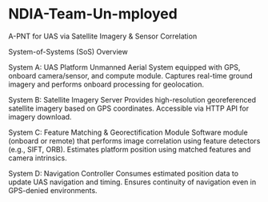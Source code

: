 # NDIA-Team-Un-mployed
A-PNT for UAS via Satellite Imagery &amp; Sensor Correlation

System-of-Systems (SoS) Overview

System A: UAS Platform
Unmanned Aerial System equipped with GPS, onboard camera/sensor, and compute module. Captures real-time ground imagery and performs onboard processing for geolocation.

System B: Satellite Imagery Server
Provides high-resolution georeferenced satellite imagery based on GPS coordinates. Accessible via HTTP API for imagery download.

System C: Feature Matching & Georectification Module
Software module (onboard or remote) that performs image correlation using feature detectors (e.g., SIFT, ORB). Estimates platform position using matched features and camera intrinsics.

System D: Navigation Controller
Consumes estimated position data to update UAS navigation and timing. Ensures continuity of navigation even in GPS-denied environments.
